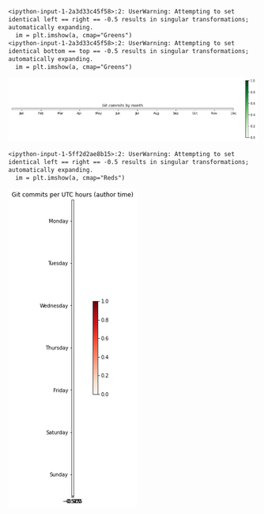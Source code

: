     <ipython-input-1-2a3d33c45f58>:2: UserWarning: Attempting to set identical left == right == -0.5 results in singular transformations; automatically expanding.
      im = plt.imshow(a, cmap="Greens")
    <ipython-input-1-2a3d33c45f58>:2: UserWarning: Attempting to set identical bottom == top == -0.5 results in singular transformations; automatically expanding.
      im = plt.imshow(a, cmap="Greens")



    
![png](git-commits_files/git-commits_3_1.png)
    


    <ipython-input-1-5ff2d2ae8b15>:2: UserWarning: Attempting to set identical left == right == -0.5 results in singular transformations; automatically expanding.
      im = plt.imshow(a, cmap="Reds")



    
![png](git-commits_files/git-commits_5_1.png)
    

